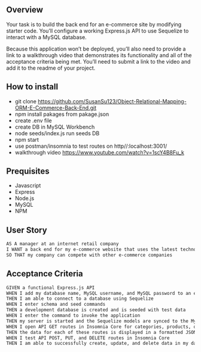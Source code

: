 ## Overview

Your task is to build the back end for an e-commerce site by modifying starter code. You’ll configure a working Express.js API to use Sequelize to interact with a MySQL database.

Because this application won’t be deployed, you’ll also need to provide a link to a walkthrough video that demonstrates its functionality and all of the acceptance criteria being met. You’ll need to submit a link to the video and add it to the readme of your project.

## How to install

* git clone https://github.com/SusanSu123/Object-Relational-Mapping-ORM-E-Commerce-Back-End.git
* npm install pakages from pakage.json
* create .env file
* create DB in MySQL Workbench
* node seeds/index.js run seeds DB
* npm start
* use postman/insomnia to test routes 
  on http//:localhost:3001/
* walkthrough video https://www.youtube.com/watch?v=1scY4B8Fu_k

## Prequisites

*  Javascript
*  Express
*  Node.js
*  MySQL
*  NPM

## User Story

```md
AS A manager at an internet retail company
I WANT a back end for my e-commerce website that uses the latest technologies
SO THAT my company can compete with other e-commerce companies
```

## Acceptance Criteria

```md
GIVEN a functional Express.js API
WHEN I add my database name, MySQL username, and MySQL password to an environment variable file
THEN I am able to connect to a database using Sequelize
WHEN I enter schema and seed commands
THEN a development database is created and is seeded with test data
WHEN I enter the command to invoke the application
THEN my server is started and the Sequelize models are synced to the MySQL database
WHEN I open API GET routes in Insomnia Core for categories, products, or tags
THEN the data for each of these routes is displayed in a formatted JSON
WHEN I test API POST, PUT, and DELETE routes in Insomnia Core
THEN I am able to successfully create, update, and delete data in my database
```

